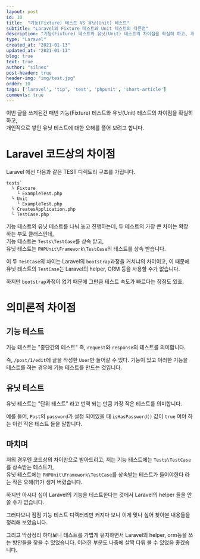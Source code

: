 ```yaml
---
layout: post
id: 10
title:  "기능(Fixture) 테스트 VS 유닛(Unit) 테스트"
subtitle: "Laravel의 Fixture 테스트와 Unit 테스트의 다른점"
description: "기능(Fixture) 테스트와 유닛(Unit) 테스트의 차이점을 확실히 하고, 개인적으로 쌓인 유닛 테스트에 대한 오해를 풀어 보려고 합니다."
type: "Laravel"
created_at: "2021-01-13"
updated_at: "2021-01-13"
blog: true
text: true
author: "silnex"
post-header: true
header-img: "img/test.jpg"
order: 10
tags: ['laravel', 'tip', 'test', 'phpunit', 'short-article']
comments: true
---
```

이번 글을 쓰게된건 매번 기능(Fixture) 테스트와 유닛(Unit) 테스트의 차이점을 확실히 하고,  
개인적으로 쌓인 유닛 테스트에 대한 오해를 풀어 보려고 합니다.

# Laravel 코드상의 차이점
Laravel 에선 다음과 같은 TEST 디렉토리 구조를 가집니다.
```
tests`
  └ Fixture
    └ ExampleTest.php
  └ Unit
    └ ExampleTest.php
  └ CreatesApplication.php
  └ TestCase.php
```

기능 테스트와 유닛 테스트를 나눠 놓고 진행하는데, 두 테스트의 가장 큰 차이는 확장 하는 부모 클래스인데,  
기능 테스트는 `Tests\TestCase`를 상속 받고,   
유닛 테스트는 `PHPUnit\Framework\TestCase`의 테스트를 상속 받습니다.

이 두 `TestCase`의 차이는 Laravel의 `bootstrap`과정을 거치냐의 차이이고, 이 때문에 유닛 테스트의 `TestCase`는 Laravel의 helper, ORM 등을 사용할 수가 없습니다.

하지만 `bootstrap`과정이 없기 때문에 그만큼 테스트 속도가 빠르다는 장점도 있죠.

# 의미론적 차이점

## 기능 테스트
기능 테스트는 "종단간의 테스트" 즉, `request`와 `response`의 테스트를 의미합니다.

즉, `/post/1/edit`에 글을 작성한 `User`만 들어갈 수 있다. 기능이 있고 이러한 기능을 테스트를 하는 경우에 기능 테스트를 만드는 것입니다.

## 유닛 테스트
유닛 테스트는 "단위 테스트" 라고 번역 되는 만큼 가장 작은 테스트를 의미합니다.

예를 들어, `Post`의 `password`가 설정 되어있을 때 `isHasPassword()` 값이 `true` 여야 하는 이런 작은 테스트 들을 말합니다.

## 마치며
저의 경우엔 코드상의 차이만으로 받아드리고, 저는 기능 테스트에는 `Tests\TestCase`를 상속받는 테스트가,  
유닛 테스트에는 `PHPUnit\Framework\TestCase`를 상속받는 테스트가 들어야한다 라는 작은 오해(?)가 생겨 버렸습니다.

하지만 아시다 싶이 Laravel의 기능을 테스트한다는 것에서 Laravel의 helper 들을 안 쓸 수가 없습니다.

그러다보니 점점 기능 테스트 디렉터리만 커지다 보니 이게 맞나 싶어 찾아본 내용들을 정리해 보았습니다.

그리고 막상정리 하다보니 테스트를 가볍게 유지하면서 Laravel의 helper, orm등을 쓰는 방안들을 찾을 수 있었습니다. 이러한 부분도 나중에 살짝 다뤄 볼 수 있었음 좋겠습니다.